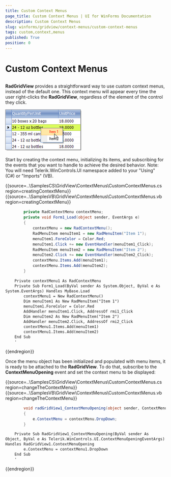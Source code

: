 ```yaml
---
title: Custom Context Menus
page_title: Custom Context Menus | UI for WinForms Documentation
description: Custom Context Menus
slug: winforms/gridview/context-menus/custom-context-menus
tags: custom,context,menus
published: True
position: 0
---
```


# Custom Context Menus



## 

__RadGridView__ provides a straightforward way to use custom context menus, instead of the default one. This context menu will appear every time the user right-clicks the __RadGridView__, regardless of the element of the control they click.

![gridview-context-menus-custom-context-menus 001](images/gridview-context-menus-custom-context-menus001.png)

Start by creating the context menu, initializing its items, and subscribing for the events that you want to handle to achieve the desired behavior. Note: You will need Telerik.WinControls.UI namespace added to your "Using" (C#) or "Imports" (VB).

{{source=..\SamplesCS\GridView\ContextMenus\CustomContextMenus.cs region=creatingContextMenu}} 
{{source=..\SamplesVB\GridView\ContextMenus\CustomContextMenus.vb region=creatingContextMenu}} 

````C#
        private RadContextMenu contextMenu;
        private void Form1_Load(object sender, EventArgs e)
        {
            contextMenu = new RadContextMenu();
            RadMenuItem menuItem1 = new RadMenuItem("Item 1");
            menuItem1.ForeColor = Color.Red;
            menuItem1.Click += new EventHandler(menuItem1_Click);
            RadMenuItem menuItem2 = new RadMenuItem("Item 2");
            menuItem2.Click += new EventHandler(menuItem2_Click);
            contextMenu.Items.Add(menuItem1);
            contextMenu.Items.Add(menuItem2);
        }
````
````VB.NET
    Private contextMenu1 As RadContextMenu
    Private Sub Form1_Load(ByVal sender As System.Object, ByVal e As System.EventArgs) Handles MyBase.Load
        contextMenu1 = New RadContextMenu()
        Dim menuItem1 As New RadMenuItem("Item 1")
        menuItem1.ForeColor = Color.Red
        AddHandler menuItem1.Click, AddressOf rmi1_Click
        Dim menuItem2 As New RadMenuItem("Item 2")
        AddHandler menuItem2.Click, AddressOf rmi2_Click
        contextMenu1.Items.Add(menuItem1)
        contextMenu1.Items.Add(menuItem2)
    End Sub
    '
````

{{endregion}} 




Once the menu object has been initialized and populated with menu items, it is ready to be attached to the __RadGridView__. To do that, subscribe to the __ContextMenuOpening__ event and set the context menu to be displayed:

{{source=..\SamplesCS\GridView\ContextMenus\CustomContextMenus.cs region=changeTheContextMenu}} 
{{source=..\SamplesVB\GridView\ContextMenus\CustomContextMenus.vb region=changeTheContextMenu}} 

````C#
        void radGridView1_ContextMenuOpening(object sender, ContextMenuOpeningEventArgs e)
        {
            e.ContextMenu = contextMenu.DropDown;
        }
````
````VB.NET
    Private Sub RadGridView1_ContextMenuOpening(ByVal sender As Object, ByVal e As Telerik.WinControls.UI.ContextMenuOpeningEventArgs) Handles RadGridView1.ContextMenuOpening
        e.ContextMenu = contextMenu1.DropDown
    End Sub
    '
````

{{endregion}} 



